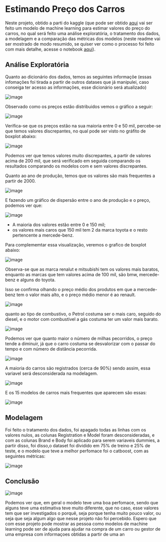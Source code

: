 # Estimando Preço dos Carros

  Neste projeto, obtido a parti do kaggle (que pode ser obtido [aqui](https://www.kaggle.com/datasets/jsm020796/cars-price-dataset) vai ser feito um modelo de machine learning para estimar valores do preço do carros, no qual será feito uma análise exploratória, o tratamento dos dados, a modelagem e a comparação das métricas dos modelos (neste readme vai ser mostrado de modo resumido, se quiser ver como o processo foi feito com mais detalhe, acesse o notebook [aqui](https://colab.research.google.com/drive/1eRbRrGJaDPdkG4fr3MuYp21JQtc8rXcr?usp=sharing)).
  
 ## Análise Exploratória
 
 Quanto ao dicionário dos dados, temos as seguintes informaçõe (essas infomações foi tirada a partir de outros datases que já manipulei, caso conseiga ter acesso as informações, esse dicionário será atualizado)
 
 ![image](https://user-images.githubusercontent.com/39843884/184365896-2eba137d-0eb0-498a-9cfc-2422293ee4c3.png)

 
 Observado como os preços estão distribuidos vemos o gráfico a seguir:
 
 ![image](https://user-images.githubusercontent.com/39843884/184363530-3ad298db-200b-4dfc-9178-46ad83910ca8.png)

 Verifica-se que os preços estão na sua maioria entre 0 e 50 mil, percebe-se que temos valores discrepantes, no qual pode ser visto no gráfito de boxplot abaixo:
  
  ![image](https://user-images.githubusercontent.com/39843884/184363922-019063ff-da0e-4b35-baf5-887fbc6e1dd2.png)

 Podemos ver que temos valores muito discrepantes, a partir de valores acima de 200 mil, que será verificado em seguida comparando os resultados comparando os modelos com e sem valores discrepantes.

Quanto ao ano de produção, temos que os valores são mais frequentes a partir de 2000.

![image](https://user-images.githubusercontent.com/39843884/184365348-2ebe6ef5-fc71-41ed-b244-3205448eee94.png)

E fazendo um gráfico de dispersão entre o ano de produção e o preço, podemos ver que:

![image](https://user-images.githubusercontent.com/39843884/184366441-50a85f74-0995-4227-afcd-98842bc44674.png)

- A maioria dos valores estão entre 0 e 150 mil;
- os valores mais caros que 150 mil tem 2 da marca toyota e o resto pertencente a mercede-benz.

Para complememtar essa visualização, veremos o grafico de boxplot abaixo:

![image](https://user-images.githubusercontent.com/39843884/184367056-b6372238-55c2-4225-98d7-864862d76fca.png)

Observa-se que as marca renalut e mitsubishi tem os valores mais baratos, enquanto as marcas que tem valores acima de 100 mil, são bmw, mercede-benz e alguns do toyota.

Isso se confirma olhando o preço médio dos produtos em que a mercede-benz tem o valor mais alto, e o preço médio menor é ao renault.

![image](https://user-images.githubusercontent.com/39843884/184368085-2d7a15cf-3e97-49ab-b422-2ee14f182e5b.png)

quanto ao tipo de combustivo, o Petrol costuma ser o mais caro, seguido do diesel, e o motor com combustivel a gás costuma ter um valor mais barato.

![image](https://user-images.githubusercontent.com/39843884/184368566-8b98d9b9-85e1-4035-a187-c055ddc8932e.png)


Podemos ver que quanto maior o número de milhas pecorridos, o preço tende a diminuir, já que o carro costuma se desvalorizar com  o passar do tempo e com número de distância pecorrida.

![image](https://user-images.githubusercontent.com/39843884/184369099-baf4abf7-f7ea-4d82-b241-ddc2aea0798e.png)

A maioria do carros são registrados (cerca de 90%) sendo assim, essa variavel será desconsiderada na modelagem.

![image](https://user-images.githubusercontent.com/39843884/184369522-5b9debfa-d1f3-4e41-9dc9-2407b5402aef.png)

E os 15 modelos de carros mais frequentes que aparecem são essas:

![image](https://user-images.githubusercontent.com/39843884/184369824-fb844b12-4820-45b9-af87-57727b9517ef.png)


## Modelagem

Foi feito o tratamento dos dados, foi apagado todas as linhas com os valores nulos, as colunas Registration e Model foram desconsideradas, e com as colunas Brand e Body foi aplicado para serem variaveis dummies, a partir disso, foi disso,o dataset foi dividido em 75% de treino e 25% de teste, e o modelo que teve a melhor perfomace foi o catboost, com as seguintes métricas:

![image](https://user-images.githubusercontent.com/39843884/184370683-ebacb133-bdf5-4403-b64d-1420eee8769d.png)

## Conclusão

![image](https://user-images.githubusercontent.com/39843884/184370925-788bdad9-0786-40ab-a4c0-0a30a3d7c23e.png)

Podemos ver que, em geral o modelo teve uma boa perfomace, sendo que alguns teve uma estimativa teve muito diferente, que no caso, esse valores tem que ser investigados o porquê, seja porque tenha muito pouco valor, ou seja que seja algum algo que nesse projeto não foi percebido.
Espero que com esse projeto pode mostrar as pessoa como modelos de machine learning pode ser de ajuda para ajudar na compra de um carro ou gestor de uma empresa com informaçoes obtidas a partir de uma an
